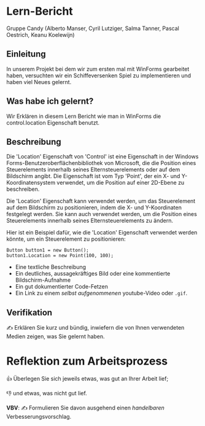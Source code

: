 # Lern-Bericht
Gruppe Candy (Alberto Manser, Cyril Lutziger, Salma Tanner, Pascal Oestrich, Keanu Koelewijn)

## Einleitung

In unserem Projekt bei dem wir zum ersten mal mit WinForms gearbeitet haben, versuchten wir ein Schiffeversenken Spiel zu implementieren und haben viel Neues gelernt.

## Was habe ich gelernt?

Wir Erklären in diesem Lern Bericht wie man in WinForms die control.location Eigenschaft benutzt.

## Beschreibung

Die 'Location' Eigenschaft von 'Control' ist eine Eigenschaft in der Windows Forms-Benutzeroberflächenbibliothek von Microsoft, die die Position eines Steuerelements innerhalb seines Elternsteuerelements oder auf dem Bildschirm angibt. Die Eigenschaft ist vom Typ 'Point', der ein X- und Y-Koordinatensystem verwendet, um die Position auf einer 2D-Ebene zu beschreiben.

Die 'Location' Eigenschaft kann verwendet werden, um das Steuerelement auf dem Bildschirm zu positionieren, indem die X- und Y-Koordinaten festgelegt werden. Sie kann auch verwendet werden, um die Position eines Steuerelements innerhalb seines Elternsteuerelements zu ändern.

Hier ist ein Beispiel dafür, wie die 'Location' Eigenschaft verwendet werden könnte, um ein Steuerelement zu positionieren:

```
Button button1 = new Button();
button1.Location = new Point(100, 100);
```


* Eine textliche Beschreibung
* Ein deutliches, aussagekräftiges Bild oder eine kommentierte Bildschirm-Aufnahme
* Ein gut dokumentierter Code-Fetzen
* Ein Link zu einem *selbst aufgenommenen* youtube-Video oder `.gif`.

## Verifikation

✍️ Erklären Sie kurz und bündig, inwiefern die von Ihnen verwendeten Medien zeigen, was Sie gelernt haben.

# Reflektion zum Arbeitsprozess

👍 Überlegen Sie sich jeweils etwas, was gut an Ihrer Arbeit lief; 

👎 und etwas, was nicht gut lief.

**VBV**: ✍️ Formulieren Sie davon ausgehend einen *handelbaren* Verbesserungsvorschlag.
